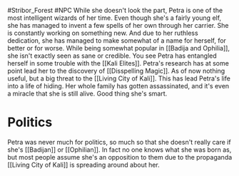 #Stribor_Forest #NPC 
While she doesn't look the part, Petra is one of the most intelligent wizards of her time. Even though she's a fairly young elf, she has managed to invent a few spells of her own through her carrier. She is constantly working on something new. And due to her ruthless dedication, she has managed to make somewhat of a name for herself, for better or for worse. While being somewhat popular in [[Badija and Ophilia]], she isn't exactly seen as sane or credible. You see Petra has entangled herself in some trouble with the [[Kali Elites]]. Petra's research has at some point lead her to the discovery of [[Disspelling Magic]]. As of now nothing useful, but a big threat to the [[Living City of Kali]]. This has lead Petra's life into a life of hiding. Her whole family has gotten assassinated, and it's even a miracle that she is still alive. Good thing she's smart.
# Politics
Petra was never much for politics, so much so that she doesn't really care if she's [[Badijan]] or [[Ophilian]]. In fact no one knows what she was born as, but most people assume she's an opposition to them due to the propaganda [[Living City of Kali]] is spreading around about her.
